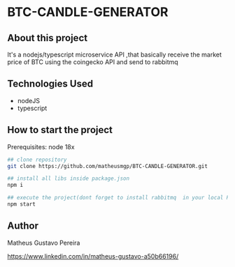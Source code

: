 # BTC-CANDLE-GENERATOR

## About this project

It's a nodejs/typescript microservice API ,that basically receive the market price of BTC using the coingecko API and send to rabbitmq

## Technologies Used

- nodeJS
- typescript


## How to start the project

Prerequisites: node 18x

```bash
## clone repository
git clone https://github.com/matheusmgp/BTC-CANDLE-GENERATOR.git

## install all libs inside package.json
npm i

## execute the project(dont forget to install rabbitmq  in your local PC or use docker container)
npm start
```

## Author

Matheus Gustavo Pereira

https://www.linkedin.com/in/matheus-gustavo-a50b66196/

